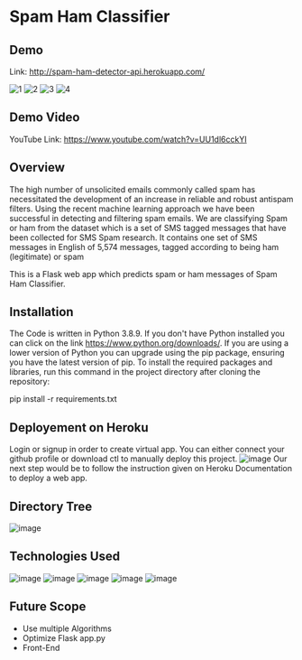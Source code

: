 # Spam Ham Classifier

## Demo
Link: http://spam-ham-detector-api.herokuapp.com/

![1](https://user-images.githubusercontent.com/56039882/134461472-82c6da87-ff87-4506-a911-72bbd836a13f.PNG)
![2](https://user-images.githubusercontent.com/56039882/134461493-245bddbd-ab34-4384-a7b8-55479e98c5fb.PNG)
![3](https://user-images.githubusercontent.com/56039882/134461507-15d456e4-3470-4510-8e50-5ddd03b34e59.PNG)
![4](https://user-images.githubusercontent.com/56039882/134461522-15bbd464-1da7-4ea6-b068-95a4351b1b33.PNG)

## Demo Video
YouTube Link: https://www.youtube.com/watch?v=UU1dl6cckYI

## Overview
The high number of unsolicited emails commonly called spam has necessitated the development of an
increase in reliable and robust antispam filters. Using the recent machine learning approach we have been
successful in detecting and filtering spam emails. We are classifying Spam or ham from the dataset which is
a set of SMS tagged messages that have been collected for SMS Spam research. It contains one set of SMS
messages in English of 5,574 messages, tagged according to being ham (legitimate) or spam

This is a Flask web app which predicts spam or ham messages of Spam Ham Classifier.

## Installation
The Code is written in Python 3.8.9. If you don't have Python installed you can click on the link https://www.python.org/downloads/. If you are using a lower version of Python you can upgrade using the pip package, ensuring you have the latest version of pip. To install the required packages and libraries, run this command in the project directory after cloning the repository:

pip install -r requirements.txt

## Deployement on Heroku
Login or signup in order to create virtual app. You can either connect your github profile or download ctl to manually deploy this project.
![image](https://user-images.githubusercontent.com/56039882/131977019-361f538f-4600-4747-8c98-5bbb1382e22b.png)
Our next step would be to follow the instruction given on Heroku Documentation to deploy a web app.

## Directory Tree
![image](https://user-images.githubusercontent.com/56039882/136026691-2fd14f4a-1a5c-449c-b993-7d264b515553.png)


## Technologies Used
![image](https://user-images.githubusercontent.com/56039882/131978055-4eaf451c-56ab-4f03-be1e-16e008ccd3c3.png)
![image](https://user-images.githubusercontent.com/56039882/131978079-a53c0114-f559-42e2-afe2-53753b9f2ccc.png)
![image](https://user-images.githubusercontent.com/56039882/131978106-a149b5ae-8252-461f-9335-27b962982880.png)
![image](https://user-images.githubusercontent.com/56039882/131978128-02102d84-d4a5-4093-9390-7a647cee09f8.png)
![image](https://user-images.githubusercontent.com/56039882/136026888-c0c11a58-56a0-4570-8b77-0d8f81ceeab4.png)


## Future Scope
* Use multiple Algorithms
* Optimize Flask app.py
* Front-End
